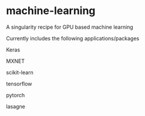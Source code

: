 # machine-learning
A singularity recipe for GPU based machine learning

Currently includes the following applications/packages

Keras

MXNET

scikit-learn

tensorflow

pytorch

lasagne

